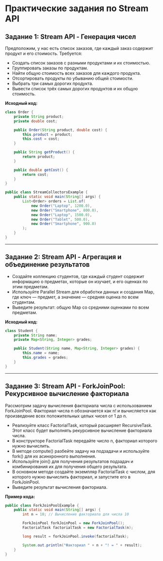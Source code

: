 # Практические задания по Stream API

## Задание 1: **Stream API - Генерация чисел**
Предположим, у нас есть список заказов, где каждый заказ содержит продукт и его стоимость. Требуется:
- Создать список заказов с разными продуктами и их стоимостью.
- Группировать заказы по продуктам.
- Найти общую стоимость всех заказов для каждого продукта.
- Отсортировать продукты по убыванию общей стоимости.
- Выбрать три самых дорогих продукта.
- Вывести список трёх самых дорогих продуктов и их общую стоимость.

**Исходный код:**
```java
class Order {
    private String product;
    private double cost;

    public Order(String product, double cost) {
        this.product = product;
        this.cost = cost;
    }

    public String getProduct() {
        return product;
    }

    public double getCost() {
        return cost;
    }
}

public class StreamCollectorsExample {
    public static void main(String[] args) {
        List<Order> orders = List.of(
            new Order("Laptop", 1200.0),
            new Order("Smartphone", 800.0),
            new Order("Laptop", 1500.0),
            new Order("Tablet", 500.0),
            new Order("Smartphone", 900.0)
        );
    }
}
```

---

## Задание 2: **Stream API - Агрегация и объединение результатов**
 - Создайте коллекцию студентов, где каждый студент содержит информацию о предметах, которые он изучает, и его оценках по этим предметам.
 - Используйте Parallel Stream для обработки данных и создания Map, где ключ — предмет, а значение — средняя оценка по всем студентам.
 - Выведите результат: общую Map со средними оценками по всем предметам.

**Исходный код:**
```java
class Student {
    private String name;
    private Map<String, Integer> grades;

    public Student(String name, Map<String, Integer> grades) {
        this.name = name;
        this.grades = grades;
    }
}
```

---

## Задание 3: **Stream API - ForkJoinPool: Рекурсивное вычисление факториала**
 Рассмотрим задачу вычисления факториала числа с использованием ForkJoinPool. Факториал числа n обозначается как n! и вычисляется как произведение всех положительных целых чисел от 1 до n.
 - Реализуйте класс FactorialTask, который расширяет RecursiveTask. Этот класс будет выполнять рекурсивное вычисление факториала числа.
 - В конструкторе FactorialTask передайте число n, факториал которого нужно вычислить.
 - В методе compute() разбейте задачу на подзадачи и используйте fork() для их асинхронного выполнения.
 - Используйте join() для получения результатов подзадач и комбинирования их для получения общего результата.
 - В основном методе создайте экземпляр FactorialTask с числом, для которого нужно вычислить факториал, и запустите его в ForkJoinPool.
 - Выведите результат вычисления факториала.

**Пример кода:**
```java
public class ForkJoinPoolExample {
    public static void main(String[] args) {
        int n = 10; // Вычисление факториала для числа 10

        ForkJoinPool forkJoinPool = new ForkJoinPool();
        FactorialTask factorialTask = new FactorialTask(n);

        long result = forkJoinPool.invoke(factorialTask);

        System.out.println("Факториал " + n + "! = " + result);
    }
}
```
